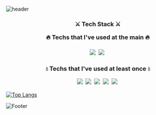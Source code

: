 ![header](https://capsule-render.vercel.app/api?type=slice&color=auto&customColorList=3&height=200&section=header&text=Welcome%20YeLin's%20Github&fontSize=30&fontColor=663300&animation=fadeIn)

<h3 align="center">  ⚔ Tech Stack ⚔ 

  <p align="center"> 🔥 Techs that I've used at the main 🔥 </p>

</h3>
  
<h3 align="center"> 
<img src="https://img.shields.io/badge/Python-3766AB?style=flat-square&logo=Python&logoColor=white"/></a>&nbsp 
<img src="https://img.shields.io/badge/R-276DC3?style=flat-square&logo=R&logoColor=white"/></a>&nbsp 
</h3>

<h3 align="center"> 
<p align="center"> 💧 Techs that I've used at least once 💧 </p>
<img src="https://img.shields.io/badge/C++-00599C?style=flat-square&logo=C%2B%2B&logoColor=white"/></a>&nbsp 
<img src="https://img.shields.io/badge/Java-007396?style=flat-square&logo=Java&logoColor=white"/></a>&nbsp 
<img src="https://img.shields.io/badge/MySQL-4479A1?style=flat-square&logo=MySQL&logoColor=white"/></a>&nbsp
<img src="https://img.shields.io/badge/AWS-232F3E?style=flat-square&logo=Amazon AWS&logoColor=white"/></a>&nbsp
<img src="https://img.shields.io/badge/Hadoop-66CCFF?style=flat-square&logo=ApacheHadoop&logoColor=white"/></a>&nbsp
</h3>

[![Top Langs](https://github-readme-stats.vercel.app/api/top-langs/?username=Park-YeLin)](https://github.com/Park-YeLin/github-readme-stats)

![Footer](https://capsule-render.vercel.app/api?type=waving&color=auto&customColorList=3&height=200&section=footer)
